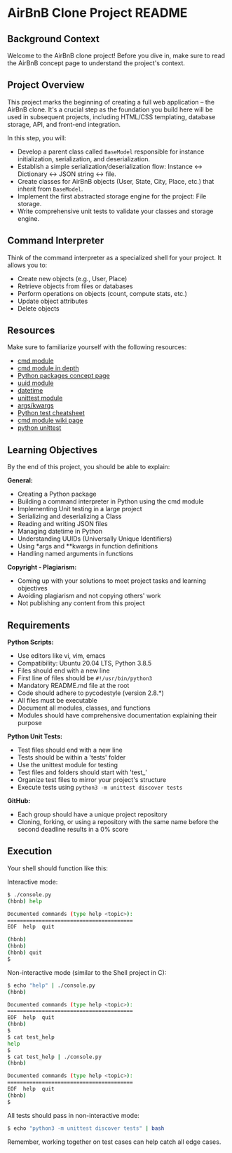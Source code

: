 # AirBnB Clone Project README

## Background Context

Welcome to the AirBnB clone project! Before you dive in, make sure to read the AirBnB concept page to understand the project's context.

## Project Overview

This project marks the beginning of creating a full web application – the AirBnB clone. It's a crucial step as the foundation you build here will be used in subsequent projects, including HTML/CSS templating, database storage, API, and front-end integration.

In this step, you will:

- Develop a parent class called `BaseModel` responsible for instance initialization, serialization, and deserialization.
- Establish a simple serialization/deserialization flow: Instance <-> Dictionary <-> JSON string <-> file.
- Create classes for AirBnB objects (User, State, City, Place, etc.) that inherit from `BaseModel`.
- Implement the first abstracted storage engine for the project: File storage.
- Write comprehensive unit tests to validate your classes and storage engine.

## Command Interpreter

Think of the command interpreter as a specialized shell for your project. It allows you to:

- Create new objects (e.g., User, Place)
- Retrieve objects from files or databases
- Perform operations on objects (count, compute stats, etc.)
- Update object attributes
- Delete objects

## Resources

Make sure to familiarize yourself with the following resources:

- [cmd module](https://docs.python.org/3/library/cmd.html)
- [cmd module in depth](https://pymotw.com/3/cmd/)
- [Python packages concept page](https://realpython.com/python-modules-packages/)
- [uuid module](https://docs.python.org/3/library/uuid.html)
- [datetime](https://docs.python.org/3/library/datetime.html)
- [unittest module](https://docs.python.org/3/library/unittest.html)
- [args/kwargs](https://realpython.com/python-kwargs-and-args/)
- [Python test cheatsheet](https://www.pythonsheets.com/notes/python-tests.html)
- [cmd module wiki page](https://en.wikipedia.org/wiki/Cmd.exe)
- [python unittest](https://docs.python.org/3/library/unittest.html)

## Learning Objectives

By the end of this project, you should be able to explain:

**General:**

- Creating a Python package
- Building a command interpreter in Python using the cmd module
- Implementing Unit testing in a large project
- Serializing and deserializing a Class
- Reading and writing JSON files
- Managing datetime in Python
- Understanding UUIDs (Universally Unique Identifiers)
- Using *args and **kwargs in function definitions
- Handling named arguments in functions

**Copyright - Plagiarism:**

- Coming up with your solutions to meet project tasks and learning objectives
- Avoiding plagiarism and not copying others' work
- Not publishing any content from this project

## Requirements

**Python Scripts:**

- Use editors like vi, vim, emacs
- Compatibility: Ubuntu 20.04 LTS, Python 3.8.5
- Files should end with a new line
- First line of files should be `#!/usr/bin/python3`
- Mandatory README.md file at the root
- Code should adhere to pycodestyle (version 2.8.*)
- All files must be executable
- Document all modules, classes, and functions
- Modules should have comprehensive documentation explaining their purpose

**Python Unit Tests:**

- Test files should end with a new line
- Tests should be within a 'tests' folder
- Use the unittest module for testing
- Test files and folders should start with 'test_'
- Organize test files to mirror your project's structure
- Execute tests using `python3 -m unittest discover tests`

**GitHub:**

- Each group should have a unique project repository
- Cloning, forking, or using a repository with the same name before the second deadline results in a 0% score

## Execution

Your shell should function like this:

Interactive mode:
```bash
$ ./console.py
(hbnb) help

Documented commands (type help <topic>):
========================================
EOF  help  quit

(hbnb) 
(hbnb) 
(hbnb) quit
$
```

Non-interactive mode (similar to the Shell project in C):
```bash
$ echo "help" | ./console.py
(hbnb)

Documented commands (type help <topic>):
========================================
EOF  help  quit
(hbnb) 
$
$ cat test_help
help
$
$ cat test_help | ./console.py
(hbnb)

Documented commands (type help <topic>):
========================================
EOF  help  quit
(hbnb) 
$
```

All tests should pass in non-interactive mode:
```bash
$ echo "python3 -m unittest discover tests" | bash
```

Remember, working together on test cases can help catch all edge cases.
